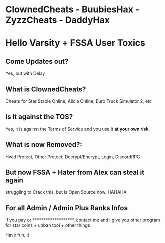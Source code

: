 # ClownedCheats - BuubiesHax - ZyzzCheats - DaddyHax
# Hello Varsity + FSSA User Toxics
## Come Updates out?
Yes, but with Delay

## What is ClownedCheats?
Cheats for Star Stable Online, Alicia Online, Euro Truck Simulator 2, etc

## Is it against the TOS?
Yes, it is against the Terms of Service and you use it **at your own risk**.

## What is now Removed?:
Hwid Protect, Other Protect, Decrypt/Encrypt, Login, DiscordRPC 

## But now FSSA + Hater from Alex can steal it again
struggling to Crack this, but is Open Source now. HAHAHA

## For all Admin / Admin Plus Ranks Infos
if you pay or *******************, contact me and i give you other program for star coins + unban tool + other things

Have fun, :)
